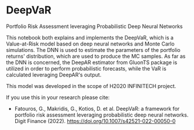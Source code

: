 # DeepVaR
Portfolio Risk Assessment leveraging Probabilistic Deep Neural Networks

This notebook both explains and implements the DeepVaR, which is a Value-at-Risk model based on deep neural networks and Monte Carlo simulations.
The DNN is used to estimate the parameters of the portfolio returns' distribution, which are used to produce the MC samples. 
As far as the DNN is concerned, the DeepAR estimator from GluonTS package is utilized in order to perform probabilistic forecasts, 
while the VaR is calculated leveraging DeepAR's output.

This model was developed in the scope of H2020 INFINITECH project.

If you use this in your research please cite:

- Fatouros, G., Makridis, G., Kotios, D. et al. DeepVaR: a framework for portfolio risk assessment leveraging probabilistic deep neural networks. Digit Finance (2022). https://doi.org/10.1007/s42521-022-00050-0

